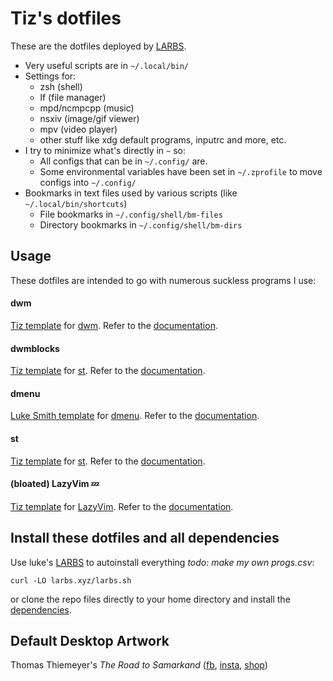 # Tiz's dotfiles

These are the dotfiles deployed by [LARBS](https://larbs.xyz).

- Very useful scripts are in `~/.local/bin/`
- Settings for:
	- zsh (shell)
	- lf (file manager)
	- mpd/ncmpcpp (music)
	- nsxiv (image/gif viewer)
	- mpv (video player)
	- other stuff like xdg default programs, inputrc and more, etc.
- I try to minimize what's directly in `~` so:
	- All configs that can be in `~/.config/` are.
	- Some environmental variables have been set in `~/.zprofile` to move configs into `~/.config/`
- Bookmarks in text files used by various scripts (like `~/.local/bin/shortcuts`)
	- File bookmarks in `~/.config/shell/bm-files`
	- Directory bookmarks in `~/.config/shell/bm-dirs`

## Usage

These dotfiles are intended to go with numerous suckless programs I use:

#### dwm

[Tiz template](https://github.com/sudo-Tiz/dwm) for [dwm](https://git.suckless.org/dwm).
Refer to the [documentation](https://dwm.suckless.org/).

#### dwmblocks

[Tiz template](https://github.com/sudo-Tiz/st) for [st](https://git.suckless.org/st).
Refer to the [documentation](https://st.suckless.org/).

#### dmenu

[Luke Smith template](https://github.com/sudo-Tiz/dmenu) for [dmenu](https://git.suckless.org/dmenu).
Refer to the [documentation](https://tools.suckless.org/dmenu/).

#### st

[Tiz template](https://github.com/sudo-Tiz/st) for [st](https://git.suckless.org/st).
Refer to the [documentation](https://st.suckless.org/).


#### (bloated) LazyVim 💤

[Tiz template](https://github.com/sudo-Tiz/LazyVim) for [LazyVim](https://github.com/LazyVim/LazyVim).
Refer to the [documentation](https://lazyvim.github.io/installation).

## Install these dotfiles and all dependencies

Use luke's [LARBS](https://larbs.xyz) to autoinstall everything *todo: make my own progs.csv*:

```
curl -LO larbs.xyz/larbs.sh
```

or clone the repo files directly to your home directory and install the
[dependencies](https://github.com/LukeSmithxyz/LARBS/blob/master/static/progs.csv).

## Default Desktop Artwork

Thomas Thiemeyer's *The Road to Samarkand* ([fb](https://www.facebook.com/t.thiemeyer/), [insta](https://www.instagram.com/tthiemeyer/), [shop](https://www.redbubble.com/de/people/TThiemeyer/shop))
